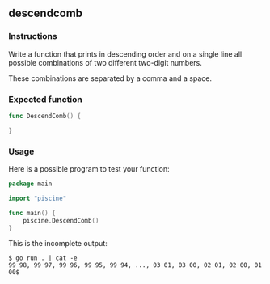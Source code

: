 ## descendcomb

### Instructions

Write a function that prints in descending order and on a single line all possible combinations of two different two-digit numbers.

These combinations are separated by a comma and a space.

### Expected function

```go
func DescendComb() {

}
```

### Usage

Here is a possible program to test your function:

```go
package main

import "piscine"

func main() {
	piscine.DescendComb()
}
```

This is the incomplete output:

```console
$ go run . | cat -e
99 98, 99 97, 99 96, 99 95, 99 94, ..., 03 01, 03 00, 02 01, 02 00, 01 00$
```
